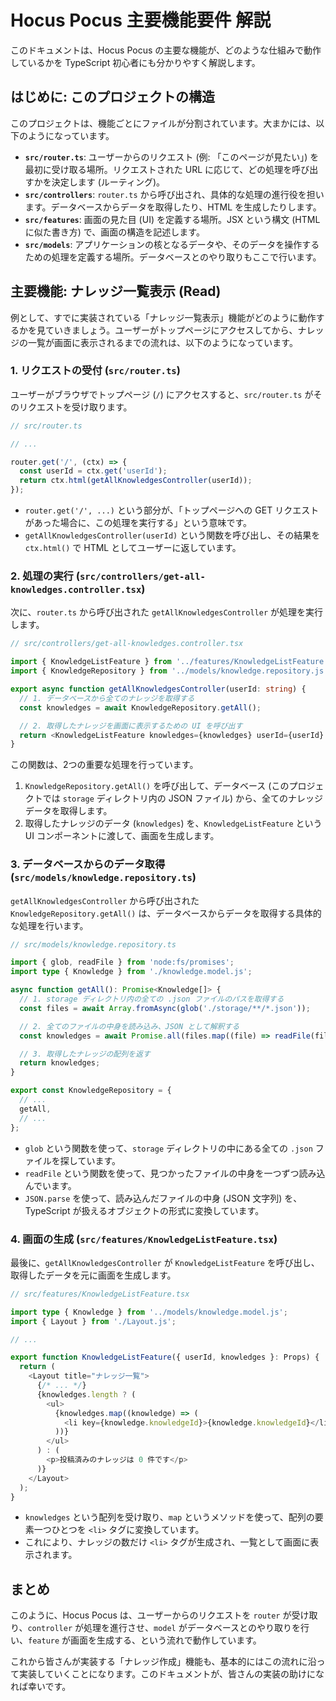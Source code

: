 # Hocus Pocus 主要機能要件 解説

このドキュメントは、Hocus Pocus の主要な機能が、どのような仕組みで動作しているかを TypeScript 初心者にも分かりやすく解説します。

## はじめに: このプロジェクトの構造

このプロジェクトは、機能ごとにファイルが分割されています。大まかには、以下のようになっています。

- **`src/router.ts`**: ユーザーからのリクエスト (例: 「このページが見たい」) を最初に受け取る場所。リクエストされた URL に応じて、どの処理を呼び出すかを決定します (ルーティング)。
- **`src/controllers`**: `router.ts` から呼び出され、具体的な処理の進行役を担います。データベースからデータを取得したり、HTML を生成したりします。
- **`src/features`**: 画面の見た目 (UI) を定義する場所。JSX という構文 (HTML に似た書き方) で、画面の構造を記述します。
- **`src/models`**: アプリケーションの核となるデータや、そのデータを操作するための処理を定義する場所。データベースとのやり取りもここで行います。

## 主要機能: ナレッジ一覧表示 (Read)

例として、すでに実装されている「ナレッジ一覧表示」機能がどのように動作するかを見ていきましょう。ユーザーがトップページにアクセスしてから、ナレッジの一覧が画面に表示されるまでの流れは、以下のようになっています。

### 1. リクエストの受付 (`src/router.ts`)

ユーザーがブラウザでトップページ (`/`) にアクセスすると、`src/router.ts` がそのリクエストを受け取ります。

```typescript
// src/router.ts

// ...

router.get('/', (ctx) => {
  const userId = ctx.get('userId');
  return ctx.html(getAllKnowledgesController(userId));
});
```

- `router.get('/', ...)` という部分が、「トップページへの GET リクエストがあった場合に、この処理を実行する」という意味です。
- `getAllKnowledgesController(userId)` という関数を呼び出し、その結果を `ctx.html()` で HTML としてユーザーに返しています。

### 2. 処理の実行 (`src/controllers/get-all-knowledges.controller.tsx`)

次に、`router.ts` から呼び出された `getAllKnowledgesController` が処理を実行します。

```typescript
// src/controllers/get-all-knowledges.controller.tsx

import { KnowledgeListFeature } from '../features/KnowledgeListFeature.js';
import { KnowledgeRepository } from '../models/knowledge.repository.js';

export async function getAllKnowledgesController(userId: string) {
  // 1. データベースから全てのナレッジを取得する
  const knowledges = await KnowledgeRepository.getAll();

  // 2. 取得したナレッジを画面に表示するための UI を呼び出す
  return <KnowledgeListFeature knowledges={knowledges} userId={userId} />;
}
```

この関数は、2つの重要な処理を行っています。

1.  `KnowledgeRepository.getAll()` を呼び出して、データベース (このプロジェクトでは `storage` ディレクトリ内の JSON ファイル) から、全てのナレッジデータを取得します。
2.  取得したナレッジのデータ (`knowledges`) を、`KnowledgeListFeature` という UI コンポーネントに渡して、画面を生成します。

### 3. データベースからのデータ取得 (`src/models/knowledge.repository.ts`)

`getAllKnowledgesController` から呼び出された `KnowledgeRepository.getAll()` は、データベースからデータを取得する具体的な処理を行います。

```typescript
// src/models/knowledge.repository.ts

import { glob, readFile } from 'node:fs/promises';
import type { Knowledge } from './knowledge.model.js';

async function getAll(): Promise<Knowledge[]> {
  // 1. storage ディレクトリ内の全ての .json ファイルのパスを取得する
  const files = await Array.fromAsync(glob('./storage/**/*.json'));

  // 2. 全てのファイルの中身を読み込み、JSON として解釈する
  const knowledges = await Promise.all(files.map((file) => readFile(file, 'utf-8').then(JSON.parse)));

  // 3. 取得したナレッジの配列を返す
  return knowledges;
}

export const KnowledgeRepository = {
  // ...
  getAll,
  // ...
};
```

- `glob` という関数を使って、`storage` ディレクトリの中にある全ての `.json` ファイルを探しています。
- `readFile` という関数を使って、見つかったファイルの中身を一つずつ読み込んでいます。
- `JSON.parse` を使って、読み込んだファイルの中身 (JSON 文字列) を、TypeScript が扱えるオブジェクトの形式に変換しています。

### 4. 画面の生成 (`src/features/KnowledgeListFeature.tsx`)

最後に、`getAllKnowledgesController` が `KnowledgeListFeature` を呼び出し、取得したデータを元に画面を生成します。

```typescript
// src/features/KnowledgeListFeature.tsx

import type { Knowledge } from '../models/knowledge.model.js';
import { Layout } from './Layout.js';

// ...

export function KnowledgeListFeature({ userId, knowledges }: Props) {
  return (
    <Layout title="ナレッジ一覧">
      {/* ... */}
      {knowledges.length ? (
        <ul>
          {knowledges.map((knowledge) => (
            <li key={knowledge.knowledgeId}>{knowledge.knowledgeId}</li>
          ))}
        </ul>
      ) : (
        <p>投稿済みのナレッジは 0 件です</p>
      )}
    </Layout>
  );
}
```

- `knowledges` という配列を受け取り、`map` というメソッドを使って、配列の要素一つひとつを `<li>` タグに変換しています。
- これにより、ナレッジの数だけ `<li>` タグが生成され、一覧として画面に表示されます。

## まとめ

このように、Hocus Pocus は、ユーザーからのリクエストを `router` が受け取り、`controller` が処理を進行させ、`model` がデータベースとのやり取りを行い、`feature` が画面を生成する、という流れで動作しています。

これから皆さんが実装する「ナレッジ作成」機能も、基本的にはこの流れに沿って実装していくことになります。このドキュメントが、皆さんの実装の助けになれば幸いです。


